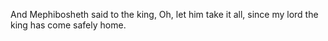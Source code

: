 And Mephibosheth said to the king, Oh, let him take it all, since my lord the king has come safely home.
